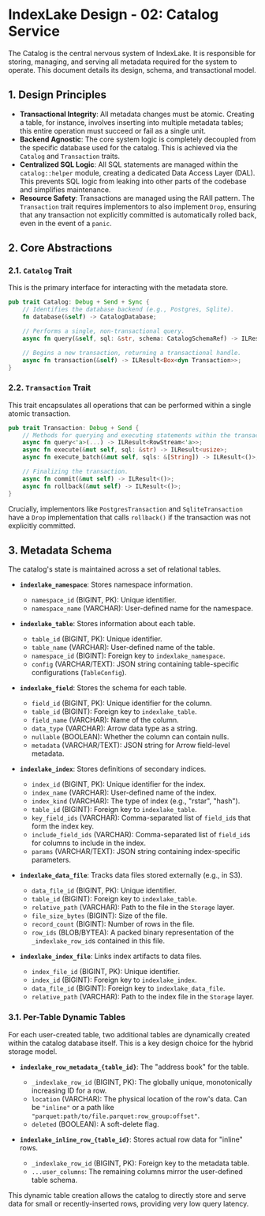 # IndexLake Design - 02: Catalog Service

The Catalog is the central nervous system of IndexLake. It is responsible for storing, managing, and serving all metadata required for the system to operate. This document details its design, schema, and transactional model.

## 1. Design Principles

- **Transactional Integrity**: All metadata changes must be atomic. Creating a table, for instance, involves inserting into multiple metadata tables; this entire operation must succeed or fail as a single unit.
- **Backend Agnostic**: The core system logic is completely decoupled from the specific database used for the catalog. This is achieved via the `Catalog` and `Transaction` traits.
- **Centralized SQL Logic**: All SQL statements are managed within the `catalog::helper` module, creating a dedicated Data Access Layer (DAL). This prevents SQL logic from leaking into other parts of the codebase and simplifies maintenance.
- **Resource Safety**: Transactions are managed using the RAII pattern. The `Transaction` trait requires implementors to also implement `Drop`, ensuring that any transaction not explicitly committed is automatically rolled back, even in the event of a `panic`.

## 2. Core Abstractions

### 2.1. `Catalog` Trait

This is the primary interface for interacting with the metadata store.

```rust
pub trait Catalog: Debug + Send + Sync {
    // Identifies the database backend (e.g., Postgres, Sqlite).
    fn database(&self) -> CatalogDatabase;

    // Performs a single, non-transactional query.
    async fn query(&self, sql: &str, schema: CatalogSchemaRef) -> ILResult<RowStream<'static>>;

    // Begins a new transaction, returning a transactional handle.
    async fn transaction(&self) -> ILResult<Box<dyn Transaction>>;
}
```

### 2.2. `Transaction` Trait

This trait encapsulates all operations that can be performed within a single atomic transaction.

```rust
pub trait Transaction: Debug + Send {
    // Methods for querying and executing statements within the transaction.
    async fn query<'a>(...) -> ILResult<RowStream<'a>>;
    async fn execute(&mut self, sql: &str) -> ILResult<usize>;
    async fn execute_batch(&mut self, sqls: &[String]) -> ILResult<()>;

    // Finalizing the transaction.
    async fn commit(&mut self) -> ILResult<()>;
    async fn rollback(&mut self) -> ILResult<()>;
}
```
Crucially, implementors like `PostgresTransaction` and `SqliteTransaction` have a `Drop` implementation that calls `rollback()` if the transaction was not explicitly committed.

## 3. Metadata Schema

The catalog's state is maintained across a set of relational tables.

- **`indexlake_namespace`**: Stores namespace information.
  - `namespace_id` (BIGINT, PK): Unique identifier.
  - `namespace_name` (VARCHAR): User-defined name for the namespace.

- **`indexlake_table`**: Stores information about each table.
  - `table_id` (BIGINT, PK): Unique identifier.
  - `table_name` (VARCHAR): User-defined name of the table.
  - `namespace_id` (BIGINT): Foreign key to `indexlake_namespace`.
  - `config` (VARCHAR/TEXT): JSON string containing table-specific configurations (`TableConfig`).

- **`indexlake_field`**: Stores the schema for each table.
  - `field_id` (BIGINT, PK): Unique identifier for the column.
  - `table_id` (BIGINT): Foreign key to `indexlake_table`.
  - `field_name` (VARCHAR): Name of the column.
  - `data_type` (VARCHAR): Arrow data type as a string.
  - `nullable` (BOOLEAN): Whether the column can contain nulls.
  - `metadata` (VARCHAR/TEXT): JSON string for Arrow field-level metadata.

- **`indexlake_index`**: Stores definitions of secondary indices.
  - `index_id` (BIGINT, PK): Unique identifier for the index.
  - `index_name` (VARCHAR): User-defined name of the index.
  - `index_kind` (VARCHAR): The type of index (e.g., "rstar", "hash").
  - `table_id` (BIGINT): Foreign key to `indexlake_table`.
  - `key_field_ids` (VARCHAR): Comma-separated list of `field_id`s that form the index key.
  - `include_field_ids` (VARCHAR): Comma-separated list of `field_id`s for columns to include in the index.
  - `params` (VARCHAR/TEXT): JSON string containing index-specific parameters.

- **`indexlake_data_file`**: Tracks data files stored externally (e.g., in S3).
  - `data_file_id` (BIGINT, PK): Unique identifier.
  - `table_id` (BIGINT): Foreign key to `indexlake_table`.
  - `relative_path` (VARCHAR): Path to the file in the `Storage` layer.
  - `file_size_bytes` (BIGINT): Size of the file.
  - `record_count` (BIGINT): Number of rows in the file.
  - `row_ids` (BLOB/BYTEA): A packed binary representation of the `_indexlake_row_id`s contained in this file.

- **`indexlake_index_file`**: Links index artifacts to data files.
  - `index_file_id` (BIGINT, PK): Unique identifier.
  - `index_id` (BIGINT): Foreign key to `indexlake_index`.
  - `data_file_id` (BIGINT): Foreign key to `indexlake_data_file`.
  - `relative_path` (VARCHAR): Path to the index file in the `Storage` layer.

### 3.1. Per-Table Dynamic Tables

For each user-created table, two additional tables are dynamically created within the catalog database itself. This is a key design choice for the hybrid storage model.

- **`indexlake_row_metadata_{table_id}`**: The "address book" for the table.
  - `_indexlake_row_id` (BIGINT, PK): The globally unique, monotonically increasing ID for a row.
  - `location` (VARCHAR): The physical location of the row's data. Can be `"inline"` or a path like `"parquet:path/to/file.parquet:row_group:offset"`.
  - `deleted` (BOOLEAN): A soft-delete flag.

- **`indexlake_inline_row_{table_id}`**: Stores actual row data for "inline" rows.
  - `_indexlake_row_id` (BIGINT, PK): Foreign key to the metadata table.
  - `...user_columns`: The remaining columns mirror the user-defined table schema.

This dynamic table creation allows the catalog to directly store and serve data for small or recently-inserted rows, providing very low query latency.
